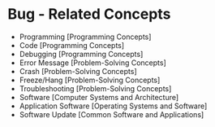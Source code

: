 # Bug - Related Concepts

- Programming [Programming Concepts]
- Code [Programming Concepts]
- Debugging [Programming Concepts]
- Error Message [Problem-Solving Concepts]
- Crash [Problem-Solving Concepts]
- Freeze/Hang [Problem-Solving Concepts]
- Troubleshooting [Problem-Solving Concepts]
- Software [Computer Systems and Architecture]
- Application Software [Operating Systems and Software]
- Software Update [Common Software and Applications]
